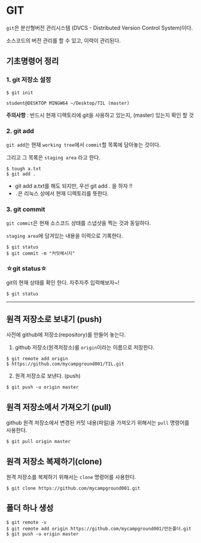 # GIT

`git`은 분산형버전 관리시스템 (DVCS - Distributed Version Control System)이다.

소스코드의 버전 관리를 할 수 있고, 이력이 관리된다.



## 기초명령어 정리

### 1. git 저장소 설정

```
$ git init
```

```
student@DESKTOP MINGW64 ~/Desktop/TIL (master)
```



**주의사항** : 반드시 현재 디렉토리에 git을 사용하고 있는지, (master) 있는지 확인 할 것



### 2. git add

`git add`는 현재 `working tree`에서 `commit`할 목록에 담아놓는 것이다.

그리고 그 목록은 `staging area` 라고 한다.

```
$ tough a.txt
$ git add .
```

* git add a.txt를 해도 되지만, 우선 git add . 을 하자 !!
* `.`은 리눅스 상에서 현재 디렉토리를 뜻한다.



### 3. git commit

`git commit`은 현재 소스코드 상태를 스냅샷을 찍는 것과 동일하다.

`staging area`에 담겨있는 내용을 이력으로 기록한다.

```
$ git status
$ git commit -m "커밋메시지"
```



### ☆git status☆

git의 현재 상태를 확인 한다. 자주자주 입력해보자~!

```
$ git status 
```

---



## 원격 저장소로 보내기 (push)

사전에 github에 저장소(repository)를 만들어 놓는다.

1. github 저장소(원격저장소)를 `origin`이라는 이름으로 저장한다.

```
$ git remote add origin
$ https://github.com/mycampground001/TIL.git
```

2. 원격 저장소로 보낸다. (push)

```
$ git push -u origin master
```



## 원격 저장소에서 가져오기 (pull)

github 원격 저장소에서 변경된 커밋 내용(파일)을 가져오기 위해서는 `pull` 명령어를 사용한다.

```
$ git pull origin master
```



## 원격 저장소 복제하기(clone)

원격 저장소를 복제하기 위해서는 `clone` 명령어를 사용한다.

```
$ git clone https://github.com/mycampground001.git
```



## 폴더 하나 생성

```
$ git remote -v
$ git remote add origin https://github.com/mycampground001/만든폴더.git
$ git push -u origin master
```

